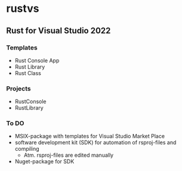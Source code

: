 # rustvs
## Rust for Visual Studio 2022

### Templates
* Rust Console App
* Rust Library
* Rust Class

### Projects
* RustConsole
* RustLibrary

### To DO
* MSIX-package with templates for Visual Studio Market Place
* software development kit (SDK) for automation of rsproj-files and compiling 
  - Atm. rsproj-files are edited manually
* Nuget-package for SDK
